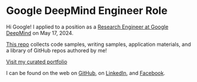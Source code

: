 # Google DeepMind Engineer Role

Hi Google! I applied to a position as a [Research Engineer at Google DeepMind](https://github.com/joshagilend/google-deepmind-research-engineer/blob/0b639d59c83918d0a568a7389ae4bb450e7b781a/google-deepmind-position.md) on May 17, 2024.

[This repo](https://github.com/joshagilend/google-deepmind-research-engineer) collects code samples, writing samples, application materials, and a library of GitHub repos authored by me!

[Visit my curated portfolio](https://google-deepmind-position.joshstroud.com)

I can be found on the web on [GitHub](https://github.com/joshagilend), on [LinkedIn](https://linkedin.com/in/joshstroud), and [Facebook](https://www.facebook.com/josharoestystroud).

